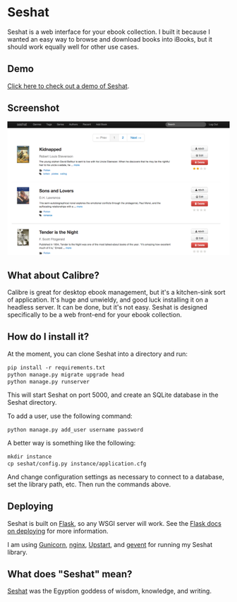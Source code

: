 # Seshat

Seshat is a web interface for your ebook collection. I built it because I wanted an easy way to browse and download books into iBooks, but it should work equally well for other use cases.

## Demo
[Click here to check out a demo of Seshat](http://seshatdemo.dhwebco.com).

## Screenshot

![Seshat screenshot](/demo/screenshot.png "Oooh, pretty...")

## What about Calibre?

Calibre is great for desktop ebook management, but it's a kitchen-sink sort of application. It's huge and unwieldy, and good luck installing it on a headless server. It can be done, but it's not easy. Seshat is designed specifically to be a web front-end for your ebook collection.

## How do I install it?
At the moment, you can clone Seshat into a directory and run:

    pip install -r requirements.txt
    python manage.py migrate upgrade head
    python manage.py runserver

This will start Seshat on port 5000, and create an SQLite database in the Seshat directory.

To add a user, use the following command:

    python manage.py add_user username password

A better way is something like the following:

    mkdir instance
    cp seshat/config.py instance/application.cfg
    
And change configuration settings as necessary to connect to a database, set the library path, etc. Then run the commands above.

## Deploying

Seshat is built on [Flask](http://flask.pocoo.org/), so any WSGI server will work. See the [Flask docs on deploying](http://flask.pocoo.org/docs/deploying/) for more information.

I am using [Gunicorn](http://gunicorn.org/), [nginx](http://nginx.org/en/), [Upstart](http://upstart.ubuntu.com/), and [gevent](http://www.gevent.org/) for running my Seshat library.

## What does "Seshat" mean?

[Seshat](http://en.wikipedia.org/wiki/Seshat) was the Egyption goddess of wisdom, knowledge, and writing.